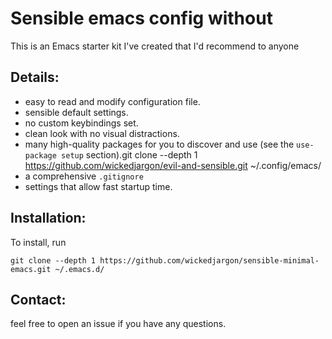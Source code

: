 # Sensible emacs config without 
This is an Emacs starter kit I've created that I'd recommend to anyone

## Details:
- easy to read and modify configuration file.
- sensible default settings.
- no custom keybindings set.
- clean look with no visual distractions.
- many high-quality packages for you to discover and use (see the `use-package setup` section).git clone --depth 1 https://github.com/wickedjargon/evil-and-sensible.git ~/.config/emacs/
- a comprehensive `.gitignore`
- settings that allow fast startup time.


## Installation:
To install, run

``` shell
git clone --depth 1 https://github.com/wickedjargon/sensible-minimal-emacs.git ~/.emacs.d/
```

## Contact:
feel free to open an issue if you have any questions.
